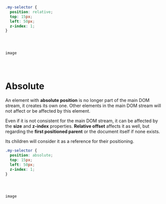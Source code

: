 
```css
.my-selector {
  position: relative;
  top: 15px;
  left: 50px;
  z-index: 1;
}
```

```



image




```

# Absolute

An element with **absolute position** is no longer part of the main DOM stream, it creates its own one. Other elements in the main DOM stream will not affect or be affected by this element.

Even if it is not consistent for the main DOM stream, it can be affected by the **size** and **z-index** properties. **Relative offset** affects it as well, but regarding the **first positioned parent** or the document itself if none exists.

Its children will consider it as a reference for their positioning.

```css
.my-selector {
  position: absolute;
  top: 15px;
  left: 50px;
  z-index: 1;
}
```

```



image




```
